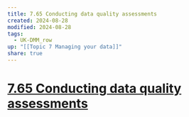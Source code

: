 ```yaml
---
title: 7.65 Conducting data quality assessments
created: 2024-08-28
modified: 2024-08-28
tags:
  - UK-DMM_row
up: "[[Topic 7 Managing your data]]"
share: true
---
```

# [7.65 Conducting data quality assessments](7.65%20Conducting%20data%20quality%20assessments.md)
